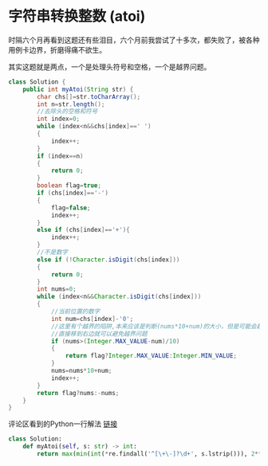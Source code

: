 # 字符串转换整数 (atoi)

时隔六个月再看到这题还有些泪目，六个月前我尝试了十多次，都失败了，被各种用例卡边界，折磨得痛不欲生。

其实这题就是两点，一个是处理头符号和空格，一个是越界问题。

```java
class Solution {
    public int myAtoi(String str) {
        char chs[]=str.toCharArray();
        int n=str.length();
        //去除头的空格和符号
        int index=0;
        while (index<n&&chs[index]==' ')
        {
            index++;
        }
        if (index==n)
        {
            return 0;
        }
        boolean flag=true;
        if (chs[index]=='-')
        {
            flag=false;
            index++;
        }
        else if (chs[index]=='+'){
            index++;
        }
        //不是数字
        else if (!Character.isDigit(chs[index]))
        {
            return 0;
        }
        int nums=0;
        while (index<n&&Character.isDigit(chs[index]))
        {
            //当前位置的数字
            int num=chs[index]-'0';
            //这里有个越界的陷阱,本来应该是判断(nums*10+num)的大小，但是可能会越界。
            //直接移到右边就可以避免越界问题
            if (nums>(Integer.MAX_VALUE-num)/10)
            {
                return flag?Integer.MAX_VALUE:Integer.MIN_VALUE;
            }
            nums=nums*10+num;
            index++;
        }
        return flag?nums:-nums;
    }
}
```


评论区看到的Python一行解法
[链接](https://leetcode-cn.com/problems/string-to-integer-atoi/comments/70554)
```python
class Solution:
    def myAtoi(self, s: str) -> int:
        return max(min(int(*re.findall('^[\+\-]?\d+', s.lstrip())), 2**31 - 1), -2**31)
```
